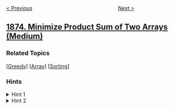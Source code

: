 <!--|This file generated by command(leetcode description); DO NOT EDIT.    |-->
<!--+----------------------------------------------------------------------+-->
<!--|@author    awesee <openset.wang@gmail.com>                           |-->
<!--|@link      https://github.com/awesee                                 |-->
<!--|@home      https://github.com/awesee/leetcode                        |-->
<!--+----------------------------------------------------------------------+-->

[< Previous](../calculate-special-bonus "Calculate Special Bonus")
　　　　　　　　　　　　　　　　
[Next >](../group-employees-of-the-same-salary "Group Employees of the Same Salary")

## [1874. Minimize Product Sum of Two Arrays (Medium)](https://leetcode.com/problems/minimize-product-sum-of-two-arrays "两个数组的最小乘积和")



### Related Topics
  [[Greedy](../../tag/greedy/README.md)]
  [[Array](../../tag/array/README.md)]
  [[Sorting](../../tag/sorting/README.md)]

### Hints
<details>
<summary>Hint 1</summary>
Is there a particular way we should order the arrays such that the product sum is minimized?
</details>

<details>
<summary>Hint 2</summary>
Would you want to multiply two numbers that are closer to one another or further?
</details>
